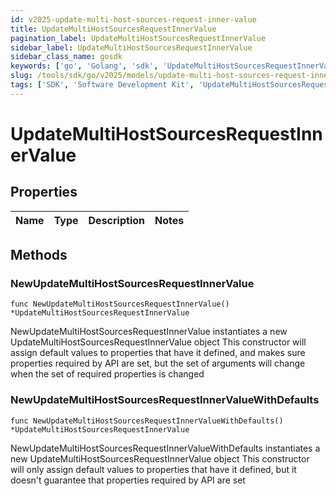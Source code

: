 ```yaml
---
id: v2025-update-multi-host-sources-request-inner-value
title: UpdateMultiHostSourcesRequestInnerValue
pagination_label: UpdateMultiHostSourcesRequestInnerValue
sidebar_label: UpdateMultiHostSourcesRequestInnerValue
sidebar_class_name: gosdk
keywords: ['go', 'Golang', 'sdk', 'UpdateMultiHostSourcesRequestInnerValue', 'V2025UpdateMultiHostSourcesRequestInnerValue'] 
slug: /tools/sdk/go/v2025/models/update-multi-host-sources-request-inner-value
tags: ['SDK', 'Software Development Kit', 'UpdateMultiHostSourcesRequestInnerValue', 'V2025UpdateMultiHostSourcesRequestInnerValue']
---
```


# UpdateMultiHostSourcesRequestInnerValue

## Properties

Name | Type | Description | Notes
------------ | ------------- | ------------- | -------------

## Methods

### NewUpdateMultiHostSourcesRequestInnerValue

`func NewUpdateMultiHostSourcesRequestInnerValue() *UpdateMultiHostSourcesRequestInnerValue`

NewUpdateMultiHostSourcesRequestInnerValue instantiates a new UpdateMultiHostSourcesRequestInnerValue object
This constructor will assign default values to properties that have it defined,
and makes sure properties required by API are set, but the set of arguments
will change when the set of required properties is changed

### NewUpdateMultiHostSourcesRequestInnerValueWithDefaults

`func NewUpdateMultiHostSourcesRequestInnerValueWithDefaults() *UpdateMultiHostSourcesRequestInnerValue`

NewUpdateMultiHostSourcesRequestInnerValueWithDefaults instantiates a new UpdateMultiHostSourcesRequestInnerValue object
This constructor will only assign default values to properties that have it defined,
but it doesn't guarantee that properties required by API are set


